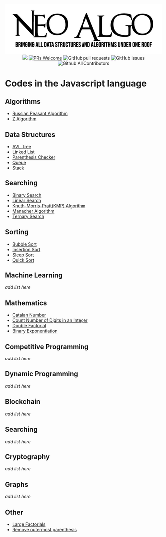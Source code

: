 <p align="center">
    <img src="../img/neo_algo.png"><br>
    <img src="https://img.shields.io/github/license/tesseractcoding/neoalgo?style=flat">
    <a href="http://makeapullrequest.com" target="_blank"><img src="https://img.shields.io/badge/PRs-welcome-brightgreen.svg?style=flat" alt="PRs Welcome"></a>
    <img alt="GitHub pull requests" src="https://img.shields.io/github/issues-pr/tesseractcoding/neoalgo">
    <img alt="GitHub issues" src="https://img.shields.io/github/issues/tesseractcoding/neoalgo">
    <img alt="Github All Contributors" src="https://img.shields.io/github/all-contributors/tesseractcoding/neoalgo">
</p>

# Codes in the Javascript language

## Algorithms
- [Russian Peasant Algorithm](Algorithms/RussianPeasant.js)
- [Z Algorithm](Algorithms/ZAlgorithm.js)

## Data Structures

- [AVL Tree](./ds/AVLTree.js)
- [Linked List](./ds/LinkedList.js)
- [Parenthesis Checker](./ds/Parenthesis_Checker.js)
- [Queue](./ds/Queue.js)
- [Stack](./ds/Stack.js)

## Searching

- [Binary Search](./search/binary_search.js)
- [Linear Search](./search/linear_search.js)
- [Knuth-Morris-Pratt(KMP) Algorithm](./search/KMPalgorithm.js)
- [Manacher Algorithm](./search/ManacherAlgorithm.js)
- [Ternary Search](./search/ternary_search.js)

## Sorting

- [Bubble Sort](./sort/BubbleSort.js)
- [Insertion Sort](./sort/insertion_sort.js)
- [Sleep Sort](./sort/sleepSort.js)
- [Quick Sort](./sort/quicksort.js)

## Machine Learning

_add list here_

## Mathematics

- [Catalan Number](./math/catalan_number.js)
- [Count Number of Digits in an Integer](./math/CountDigits_Integer.js)
- [Double Factorial](./math/DoubleFactorial.js)
- [Binary Exponentiation](./math/bin_exp.js)

## Competitive Programming

_add list here_

## Dynamic Programming

_add list here_

## Blockchain

_add list here_

## Searching

_add list here_

## Cryptography

_add list here_

## Graphs

_add list here_

## Other

- [Large Factorials](other/largeNumberFactorial.js)
- [Remove outermost parenthesis](other/RemoveOuterParenthesis.js)
